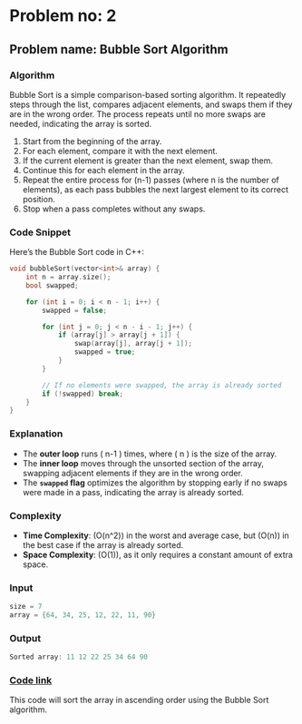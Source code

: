
# Problem no: 2
## Problem name: Bubble Sort Algorithm

### Algorithm
Bubble Sort is a simple comparison-based sorting algorithm. It repeatedly steps through the list, compares adjacent elements, and swaps them if they are in the wrong order. The process repeats until no more swaps are needed, indicating the array is sorted.

1. Start from the beginning of the array.
2. For each element, compare it with the next element.
3. If the current element is greater than the next element, swap them.
4. Continue this for each element in the array.
5. Repeat the entire process for (n-1) passes (where n is the number of elements), as each pass bubbles the next largest element to its correct position.
6. Stop when a pass completes without any swaps.

### Code Snippet

Here’s the Bubble Sort code in C++:

```cpp
void bubbleSort(vector<int>& array) {
    int n = array.size();
    bool swapped;

    for (int i = 0; i < n - 1; i++) {
        swapped = false;

        for (int j = 0; j < n - i - 1; j++) {
            if (array[j] > array[j + 1]) {
                swap(array[j], array[j + 1]);
                swapped = true;
            }
        }

        // If no elements were swapped, the array is already sorted
        if (!swapped) break;
    }
}

```

### Explanation
- The **outer loop** runs \( n-1 \) times, where \( n \) is the size of the array.
- The **inner loop** moves through the unsorted section of the array, swapping adjacent elements if they are in the wrong order.
- The **`swapped` flag** optimizes the algorithm by stopping early if no swaps were made in a pass, indicating the array is already sorted.

### Complexity
- **Time Complexity**: \(O(n^2)\) in the worst and average case, but \(O(n)\) in the best case if the array is already sorted.
- **Space Complexity**: \(O(1)\), as it only requires a constant amount of extra space.

### Input
```cpp
size = 7
array = {64, 34, 25, 12, 22, 11, 90}
```

### Output
```cpp
Sorted array: 11 12 22 25 34 64 90
```

### [Code link](/Bubble_sort/Bubble_sort.cpp)

This code will sort the array in ascending order using the Bubble Sort algorithm.